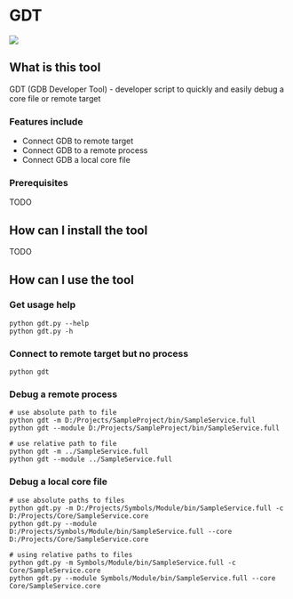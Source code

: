 # GDT

<a href="https://codeclimate.com/github/brandonsoto/gdt/maintainability"><img src="https://api.codeclimate.com/v1/badges/c203adcc92be588cf10d/maintainability" /></a>

## What is this tool

GDT (GDB Developer Tool) - developer script to quickly and easily debug a core file or remote target

### Features include

- Connect GDB to remote target
- Connect GDB to a remote process
- Connect GDB a local core file

### Prerequisites

TODO

## How can I install the tool

TODO

## How can I use the tool

### Get usage help

```shell
python gdt.py --help
python gdt.py -h
```

### Connect to remote target but no process

```shell
python gdt
```

### Debug a remote process

```shell
# use absolute path to file
python gdt -m D:/Projects/SampleProject/bin/SampleService.full
python gdt --module D:/Projects/SampleProject/bin/SampleService.full

# use relative path to file
python gdt -m ../SampleService.full
python gdt --module ../SampleService.full

```

### Debug a local core file

```shell
# use absolute paths to files
python gdt.py -m D:/Projects/Symbols/Module/bin/SampleService.full -c D:/Projects/Core/SampleService.core
python gdt.py --module D:/Projects/Symbols/Module/bin/SampleService.full --core D:/Projects/Core/SampleService.core

# using relative paths to files
python gdt.py -m Symbols/Module/bin/SampleService.full -c Core/SampleService.core
python gdt.py --module Symbols/Module/bin/SampleService.full --core Core/SampleService.core
```